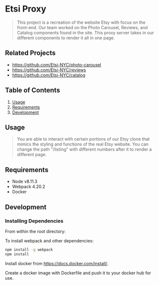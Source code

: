 # Etsi Proxy

> This project is a recreation of the website Etsy with focus on the front-end. Our team worked on the Photo Carousel, Reviews, and Catalog components found in the site. This proxy server takes in our different components to render it all in one page.

## Related Projects

  - https://github.com/Etsi-NYC/photo-carousel
  - https://github.com/Etsi-NYC/reviews
  - https://github.com/Etsi-NYC/catalog

## Table of Contents

1. [Usage](#Usage)
1. [Requirements](#requirements)
1. [Development](#development)

## Usage

> You are able to interact with certain portions of our Etsy clone that mimics the styling and functions of the real Etsy website. You can change the path "/listing" with different numbers after it to render a different page.
## Requirements

- Node v8.11.3
- Webpack 4.20.2
- Docker

## Development

### Installing Dependencies

From within the root directory:

To install webpack and other dependencies:
```sh
npm install -g webpack
npm install
```
Install docker from https://docs.docker.com/install/.

Create a docker image with Dockerfile and push it to your docker hub for use.
